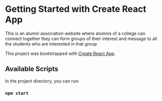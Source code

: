 # Getting Started with Create React App

This is an alumni association website where alumnis of a college can connect together they can form groups of their interest and message to all the students who are interested in that group

This project was bootstrapped with [Create React App](https://github.com/facebook/create-react-app).

## Available Scripts

In the project directory, you can run:

### `npm start`




